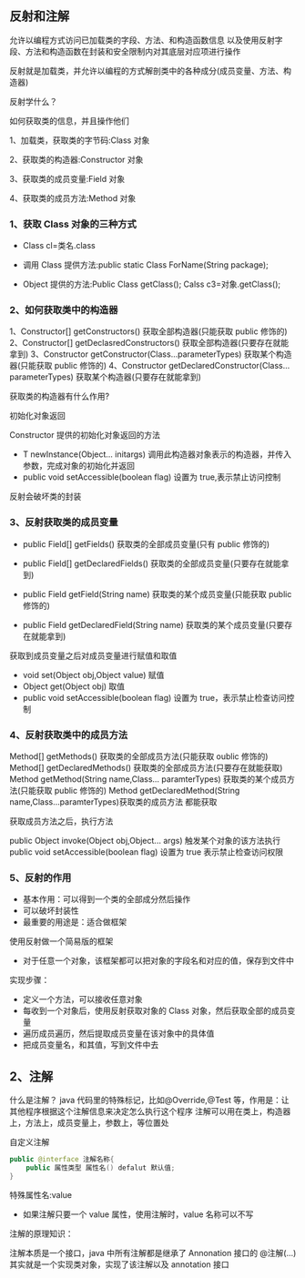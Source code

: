 ## 反射和注解

允许以编程方式访问已加载类的字段、方法、和构造函数信息
以及使用反射字段、方法和构造函数在封装和安全限制内对其底层对应项进行操作

反射就是加载类，并允许以编程的方式解剖类中的各种成分(成员变量、方法、构造器)

反射学什么？

如何获取类的信息，并且操作他们

1、加载类，获取类的字节码:Class 对象

2、获取类的构造器:Constructor 对象

3、获取类的成员变量:Field 对象

4、获取类的成员方法:Method 对象

### 1、获取 Class 对象的三种方式

- Class cl=类名.class

- 调用 Class 提供方法:public static Class ForName(String package);

- Object 提供的方法:Public Class getClass(); Calss c3=对象.getClass();

### 2、如何获取类中的构造器

1、Constructor<?>[] getConstructors() 获取全部构造器(只能获取 public 修饰的)
2、Constructor<?>[] getDeclasredConstructors() 获取全部构造器(只要存在就能拿到)
3、Constructor<T> getConstructor(Class<?>...parameterTypes) 获取某个构造器(只能获取 public 修饰的)
4、Constructor<T> getDeclaredConstructor(Class<?>... parameterTypes) 获取某个构造器(只要存在就能拿到)

获取类的构造器有什么作用?

初始化对象返回

Constructor 提供的初始化对象返回的方法

- T newInstance(Object... initargs) 调用此构造器对象表示的构造器，并传入参数，完成对象的初始化并返回
- public void setAccessible(boolean flag) 设置为 true,表示禁止访问控制

反射会破坏类的封装

### 3、反射获取类的成员变量

- public Field[] getFields() 获取类的全部成员变量(只有 public 修饰的)

- public Field[] getDeclaredFields() 获取类的全部成员变量(只要存在就能拿到)

- public Field getField(String name) 获取类的某个成员变量(只能获取 public 修饰的)

- public Field getDeclaredField(String name) 获取类的某个成员变量(只要存在就能拿到)

获取到成员变量之后对成员变量进行赋值和取值

- void set(Object obj,Object value) 赋值
- Object get(Object obj) 取值
- public void setAccessible(boolean flag) 设置为 true，表示禁止检查访问控制

### 4、反射获取类中的成员方法

Method[] getMethods() 获取类的全部成员方法(只能获取 oublic 修饰的)
Method[] getDeclaredMethods() 获取类的全部成员方法(只要存在就能获取)
Method getMethod(String name,Class<?>... paramterTypes) 获取类的某个成员方法(只能获取 public 修饰的)
Method getDeclaredMethod(String name,Class<?>...paramterTypes)获取类的成员方法 都能获取

获取成员方法之后，执行方法

public Object invoke(Object obj,Object... args) 触发某个对象的该方法执行
public void setAccessible(boolean flag) 设置为 true 表示禁止检查访问权限

### 5、反射的作用

- 基本作用：可以得到一个类的全部成分然后操作
- 可以破坏封装性
- 最重要的用途是：适合做框架

使用反射做一个简易版的框架

- 对于任意一个对象，该框架都可以把对象的字段名和对应的值，保存到文件中

实现步骤：

- 定义一个方法，可以接收任意对象
- 每收到一个对象后，使用反射获取对象的 Class 对象，然后获取全部的成员变量
- 遍历成员遍历，然后提取成员变量在该对象中的具体值
- 把成员变量名，和其值，写到文件中去

## 2、注解

什么是注解？
java 代码里的特殊标记，比如@Override,@Test 等，作用是：让其他程序根据这个注解信息来决定怎么执行这个程序
注解可以用在类上，构造器上，方法上，成员变量上，参数上，等位置处

自定义注解

```java
public @interface 注解名称{
    public 属性类型 属性名() defalut 默认值;
}
```

特殊属性名:value

- 如果注解只要一个 value 属性，使用注解时，value 名称可以不写

注解的原理知识：

注解本质是一个接口，java 中所有注解都是继承了 Annonation 接口的
@注解(...)其实就是一个实现类对象，实现了该注解以及 annotation 接口

